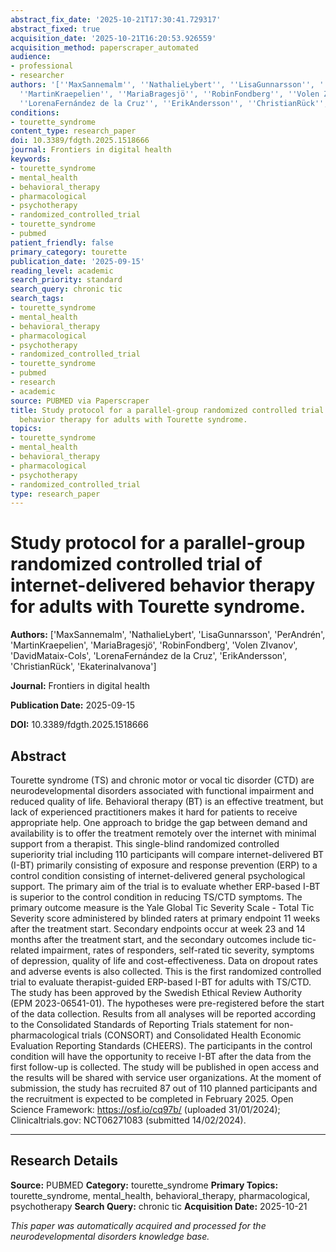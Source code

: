 ```yaml
---
abstract_fix_date: '2025-10-21T17:30:41.729317'
abstract_fixed: true
acquisition_date: '2025-10-21T16:20:53.926559'
acquisition_method: paperscraper_automated
audience:
- professional
- researcher
authors: '[''MaxSannemalm'', ''NathalieLybert'', ''LisaGunnarsson'', ''PerAndrén'',
  ''MartinKraepelien'', ''MariaBragesjö'', ''RobinFondberg'', ''Volen ZIvanov'', ''DavidMataix-Cols'',
  ''LorenaFernández de la Cruz'', ''ErikAndersson'', ''ChristianRück'', ''EkaterinaIvanova'']'
conditions:
- tourette_syndrome
content_type: research_paper
doi: 10.3389/fdgth.2025.1518666
journal: Frontiers in digital health
keywords:
- tourette_syndrome
- mental_health
- behavioral_therapy
- pharmacological
- psychotherapy
- randomized_controlled_trial
- tourette_syndrome
- pubmed
patient_friendly: false
primary_category: tourette
publication_date: '2025-09-15'
reading_level: academic
search_priority: standard
search_query: chronic tic
search_tags:
- tourette_syndrome
- mental_health
- behavioral_therapy
- pharmacological
- psychotherapy
- randomized_controlled_trial
- tourette_syndrome
- pubmed
- research
- academic
source: PUBMED via Paperscraper
title: Study protocol for a parallel-group randomized controlled trial of internet-delivered
  behavior therapy for adults with Tourette syndrome.
topics:
- tourette_syndrome
- mental_health
- behavioral_therapy
- pharmacological
- psychotherapy
- randomized_controlled_trial
type: research_paper
---
```


# Study protocol for a parallel-group randomized controlled trial of internet-delivered behavior therapy for adults with Tourette syndrome.

**Authors:** ['MaxSannemalm', 'NathalieLybert', 'LisaGunnarsson', 'PerAndrén', 'MartinKraepelien', 'MariaBragesjö', 'RobinFondberg', 'Volen ZIvanov', 'DavidMataix-Cols', 'LorenaFernández de la Cruz', 'ErikAndersson', 'ChristianRück', 'EkaterinaIvanova']

**Journal:** Frontiers in digital health

**Publication Date:** 2025-09-15

**DOI:** 10.3389/fdgth.2025.1518666

## Abstract

Tourette syndrome (TS) and chronic motor or vocal tic disorder (CTD) are neurodevelopmental disorders associated with functional impairment and reduced quality of life. Behavioral therapy (BT) is an effective treatment, but lack of experienced practitioners makes it hard for patients to receive appropriate help. One approach to bridge the gap between demand and availability is to offer the treatment remotely over the internet with minimal support from a therapist. This single-blind randomized controlled superiority trial including 110 participants will compare internet-delivered BT (I-BT) primarily consisting of exposure and response prevention (ERP) to a control condition consisting of internet-delivered general psychological support. The primary aim of the trial is to evaluate whether ERP-based I-BT is superior to the control condition in reducing TS/CTD symptoms. The primary outcome measure is the Yale Global Tic Severity Scale - Total Tic Severity score administered by blinded raters at primary endpoint 11 weeks after the treatment start. Secondary endpoints occur at week 23 and 14 months after the treatment start, and the secondary outcomes include tic-related impairment, rates of responders, self-rated tic severity, symptoms of depression, quality of life and cost-effectiveness. Data on dropout rates and adverse events is also collected. This is the first randomized controlled trial to evaluate therapist-guided ERP-based I-BT for adults with TS/CTD. The study has been approved by the Swedish Ethical Review Authority (EPM 2023-06541-01). The hypotheses were pre-registered before the start of the data collection. Results from all analyses will be reported according to the Consolidated Standards of Reporting Trials statement for non-pharmacological trials (CONSORT) and Consolidated Health Economic Evaluation Reporting Standards (CHEERS). The participants in the control condition will have the opportunity to receive I-BT after the data from the first follow-up is collected. The study will be published in open access and the results will be shared with service user organizations. At the moment of submission, the study has recruited 87 out of 110 planned participants and the recruitment is expected to be completed in February 2025. Open Science Framework: https://osf.io/cq97b/ (uploaded 31/01/2024); Clinicaltrials.gov: NCT06271083 (submitted 14/02/2024).

---

## Research Details

**Source:** PUBMED
**Category:** tourette_syndrome
**Primary Topics:** tourette_syndrome, mental_health, behavioral_therapy, pharmacological, psychotherapy
**Search Query:** chronic tic
**Acquisition Date:** 2025-10-21

*This paper was automatically acquired and processed for the neurodevelopmental disorders knowledge base.*
